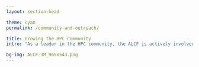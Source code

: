 ```yaml
---
layout: section-head

theme: cyan
permalink: /community-and-outreach/

title: Growing the HPC Community
intro: "As a leader in the HPC community, the ALCF is actively involved in efforts to broaden the impact of supercomputers and AI for science. The facility also leads and contributes to several activities designed to inspire the next generation of researchers in HPC and the computing sciences."

bg-img: ALCF-3M_965x543.png
---
```




